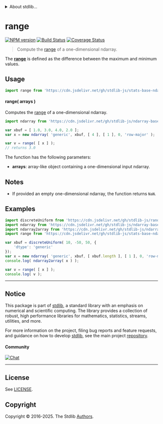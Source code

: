 <!--

@license Apache-2.0

Copyright (c) 2025 The Stdlib Authors.

Licensed under the Apache License, Version 2.0 (the "License");
you may not use this file except in compliance with the License.
You may obtain a copy of the License at

   http://www.apache.org/licenses/LICENSE-2.0

Unless required by applicable law or agreed to in writing, software
distributed under the License is distributed on an "AS IS" BASIS,
WITHOUT WARRANTIES OR CONDITIONS OF ANY KIND, either express or implied.
See the License for the specific language governing permissions and
limitations under the License.

-->


<details>
  <summary>
    About stdlib...
  </summary>
  <p>We believe in a future in which the web is a preferred environment for numerical computation. To help realize this future, we've built stdlib. stdlib is a standard library, with an emphasis on numerical and scientific computation, written in JavaScript (and C) for execution in browsers and in Node.js.</p>
  <p>The library is fully decomposable, being architected in such a way that you can swap out and mix and match APIs and functionality to cater to your exact preferences and use cases.</p>
  <p>When you use stdlib, you can be absolutely certain that you are using the most thorough, rigorous, well-written, studied, documented, tested, measured, and high-quality code out there.</p>
  <p>To join us in bringing numerical computing to the web, get started by checking us out on <a href="https://github.com/stdlib-js/stdlib">GitHub</a>, and please consider <a href="https://opencollective.com/stdlib">financially supporting stdlib</a>. We greatly appreciate your continued support!</p>
</details>

# range

[![NPM version][npm-image]][npm-url] [![Build Status][test-image]][test-url] [![Coverage Status][coverage-image]][coverage-url] <!-- [![dependencies][dependencies-image]][dependencies-url] -->

> Compute the [range][range] of a one-dimensional ndarray.

<section class="intro">

The [**range**][range] is defined as the difference between the maximum and minimum values.

</section>

<!-- /.intro -->



<section class="usage">

## Usage

```javascript
import range from 'https://cdn.jsdelivr.net/gh/stdlib-js/stats-base-ndarray-range@deno/mod.js';
```

#### range( arrays )

Computes the [range][range] of a one-dimensional ndarray.

```javascript
import ndarray from 'https://cdn.jsdelivr.net/gh/stdlib-js/ndarray-base-ctor@deno/mod.js';

var xbuf = [ 1.0, 3.0, 4.0, 2.0 ];
var x = new ndarray( 'generic', xbuf, [ 4 ], [ 1 ], 0, 'row-major' );

var v = range( [ x ] );
// returns 3.0
```

The function has the following parameters:

-   **arrays**: array-like object containing a one-dimensional input ndarray.

</section>

<!-- /.usage -->

<section class="notes">

## Notes

-   If provided an empty one-dimensional ndarray, the function returns `NaN`.

</section>

<!-- /.notes -->

<section class="examples">

## Examples

<!-- eslint no-undef: "error" -->

```javascript
import discreteUniform from 'https://cdn.jsdelivr.net/gh/stdlib-js/random-array-discrete-uniform@deno/mod.js';
import ndarray from 'https://cdn.jsdelivr.net/gh/stdlib-js/ndarray-base-ctor@deno/mod.js';
import ndarray2array from 'https://cdn.jsdelivr.net/gh/stdlib-js/ndarray-to-array@deno/mod.js';
import range from 'https://cdn.jsdelivr.net/gh/stdlib-js/stats-base-ndarray-range@deno/mod.js';

var xbuf = discreteUniform( 10, -50, 50, {
    'dtype': 'generic'
});
var x = new ndarray( 'generic', xbuf, [ xbuf.length ], [ 1 ], 0, 'row-major' );
console.log( ndarray2array( x ) );

var v = range( [ x ] );
console.log( v );
```

</section>

<!-- /.examples -->

<!-- Section for related `stdlib` packages. Do not manually edit this section, as it is automatically populated. -->

<section class="related">

</section>

<!-- /.related -->

<!-- Section for all links. Make sure to keep an empty line after the `section` element and another before the `/section` close. -->


<section class="main-repo" >

* * *

## Notice

This package is part of [stdlib][stdlib], a standard library with an emphasis on numerical and scientific computing. The library provides a collection of robust, high performance libraries for mathematics, statistics, streams, utilities, and more.

For more information on the project, filing bug reports and feature requests, and guidance on how to develop [stdlib][stdlib], see the main project [repository][stdlib].

#### Community

[![Chat][chat-image]][chat-url]

---

## License

See [LICENSE][stdlib-license].


## Copyright

Copyright &copy; 2016-2025. The Stdlib [Authors][stdlib-authors].

</section>

<!-- /.stdlib -->

<!-- Section for all links. Make sure to keep an empty line after the `section` element and another before the `/section` close. -->

<section class="links">

[npm-image]: http://img.shields.io/npm/v/@stdlib/stats-base-ndarray-range.svg
[npm-url]: https://npmjs.org/package/@stdlib/stats-base-ndarray-range

[test-image]: https://github.com/stdlib-js/stats-base-ndarray-range/actions/workflows/test.yml/badge.svg?branch=main
[test-url]: https://github.com/stdlib-js/stats-base-ndarray-range/actions/workflows/test.yml?query=branch:main

[coverage-image]: https://img.shields.io/codecov/c/github/stdlib-js/stats-base-ndarray-range/main.svg
[coverage-url]: https://codecov.io/github/stdlib-js/stats-base-ndarray-range?branch=main

<!--

[dependencies-image]: https://img.shields.io/david/stdlib-js/stats-base-ndarray-range.svg
[dependencies-url]: https://david-dm.org/stdlib-js/stats-base-ndarray-range/main

-->

[chat-image]: https://img.shields.io/gitter/room/stdlib-js/stdlib.svg
[chat-url]: https://app.gitter.im/#/room/#stdlib-js_stdlib:gitter.im

[stdlib]: https://github.com/stdlib-js/stdlib

[stdlib-authors]: https://github.com/stdlib-js/stdlib/graphs/contributors

[umd]: https://github.com/umdjs/umd
[es-module]: https://developer.mozilla.org/en-US/docs/Web/JavaScript/Guide/Modules

[deno-url]: https://github.com/stdlib-js/stats-base-ndarray-range/tree/deno
[deno-readme]: https://github.com/stdlib-js/stats-base-ndarray-range/blob/deno/README.md
[umd-url]: https://github.com/stdlib-js/stats-base-ndarray-range/tree/umd
[umd-readme]: https://github.com/stdlib-js/stats-base-ndarray-range/blob/umd/README.md
[esm-url]: https://github.com/stdlib-js/stats-base-ndarray-range/tree/esm
[esm-readme]: https://github.com/stdlib-js/stats-base-ndarray-range/blob/esm/README.md
[branches-url]: https://github.com/stdlib-js/stats-base-ndarray-range/blob/main/branches.md

[stdlib-license]: https://raw.githubusercontent.com/stdlib-js/stats-base-ndarray-range/main/LICENSE

[range]: https://en.wikipedia.org/wiki/Range_%28statistics%29

</section>

<!-- /.links -->
